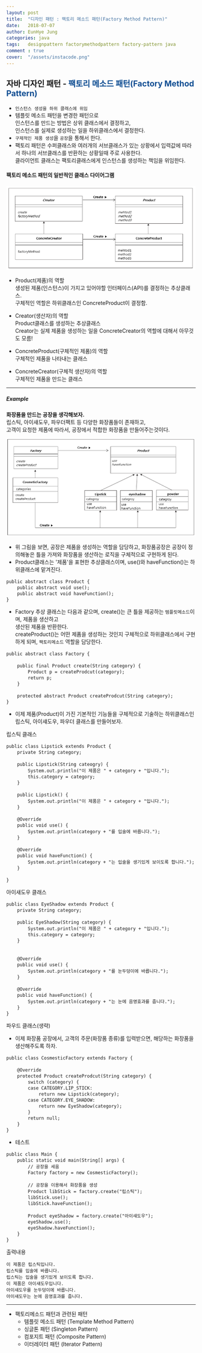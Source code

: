 ```yaml
---
layout: post
title:  "디자인 패턴 : 팩토리 메소드 패턴(Factory Method Pattern)"
date:   2018-07-07
author: EunHye Jung
categories: java
tags:	designpattern factorymethodpattern factory-pattern java
comment : true
cover:  "/assets/instacode.png"
---
```


##  자바 디자인 패턴 - <font color = "#0E4D92">  팩토리 메소드 패턴(Factory Method Pattern) </font>
  
* `인스턴스 생성을 하위 클래스에 위임`  
* 템플릿 메소드 패턴을 변경한 패턴으로  
  인스턴스를 만드는 방법은 상위 클래스에서 결정하고,  
  인스턴스를 실제로 생성하는 일을 하위클래스에서 결정한다.  
* `구제적인 제품 생성`을 `공장`을 통해서 한다.   
* 팩토리 패턴은 수퍼클래스와 여러개의 서브클래스가 있는 상황에서 입력값에 따라서 하나의 서브클래스를 반환하는 상황일때 주로 사용한다.  
  클라이언트 클래스는 팩토리클래스에게 인스턴스를 생성하는 책임을 위임한다.   
  
#### 팩토리 메소드 패턴의 일반적인 클래스 다이어그램   
  
  
  ![content01](/assets/contents/content05.PNG)  
    
* Product(제품)의 역할  
  생성된 제품(인스턴스)이 가지고 있어야할 인터페이스(API)를 결정하는 추상클래스.   
  구체적인 역할은 하위클래스인 ConcreteProduct이 결정함.   
  
* Creator(생산자)의 역할  
  Product클래스를 생성하는 추상클래스  
  Creator는 실제 제품을 생성하는 일을 ConcreteCreator의 역할에 대해서 아무것도 모름!  
  
* ConcreteProduct(구체적인 제품)의 역할  
  구체적인 제품을 나타내는 클래스  
  
* ConcreteCreator(구체적 생산자)의 역할   
  구체적인 제품을 만드는 클래스   
    
- - -  	
  
##### Example     
   
**화장품을 만드는 공장을 생각해보자.**   
립스틱, 아이섀도우, 파우더팩트 등 다양한 화장품들이 존재하고,   
고객이 요청한 제품에 따라서, 공장에서 적합한 화장품을 만들어주는것이다.   
  
  ![content01](/assets/contents/content06.PNG)    
   
* 위 그림을 보면, 공장은 제품을 생성하는 역할을 담당하고, 화장품공장은 공장이 정의해놓은 틀을 가져와 화장품을 생산하는 로직을 구체적으로 구현하게 된다. 
* Product클래스는 '제품'을 표현한 추상클래스이며, use()와 haveFunction()는 하위클래스에 맡겨진다.  
  
```  
public abstract class Product {
	public abstract void use();
    public abstract void haveFunction();
}
```  
   
* Factory 추상 클래스는 다음과 같으며, create()는 큰 틀을 제공하는 `템플릿메소드`이며, 제품을 생산하고  
  생산된 제품을 반환한다.  
  createProduct()는 어떤 제품을 생성하는 것인지 구체적으로 하위클래스에서 구현하게 되며, `팩토리메소드` 역할을 담당한다.  
   
```   
public abstract class Factory {

	public final Product create(String category) {
		Product p = createProdcut(category);
		return p;
	}

	protected abstract Product createProdcut(String category);
}

```   
   
* 이제 제품(Product)이 가진 기본적인 기능들을 구체적으로 기술하는 하위클래스인 립스틱, 아이섀도우, 파우더 클래스를 만들어보자.   
   
립스틱 클래스   
  
```
public class Lipstick extends Product {
	private String category;

	public Lipstick(String cateogry) {
		System.out.println("이 제품은 " + category + "입니다.");
		this.category = category;
	}

	public Lipstick() {
		System.out.println("이 제품은 " + category + "입니다.");
	}

	@Override
	public void use() {
		System.out.println(category + "를 입술에 바릅니다.");
	}

	@Override
	public void haveFunction() {
		System.out.println(category + "는 입술을 생기있게 보이도록 합니다.");
	}

}
```
   
아이섀도우 클래스  
   
```
public class EyeShadow extends Product {
	private String category;

	public EyeShadow(String category) {
		System.out.println("이 제품은 " + category + "입니다.");
		this.category = category;
	}


	@Override
	public void use() {
		System.out.println(category + "를 눈두덩이에 바릅니다.");
	}

	@Override
	public void haveFunction() {
		System.out.println(category + "는 눈에 음영효과를 줍니다.");
	}
}
```
   
파우드 클래스(생략)   
  
* 이제 화장품 공장에서, 고객의 주문(화장품 종류)를 입력받으면, 해당하는 화장품을 생산해주도록 하자.  
  
```
public class CosmesticFactory extends Factory {

	@Override
	protected Product createProdcut(String category) {
		switch (category) {
		case CATEGORY.LIP_STICK:
			return new Lipstick(category);
		case CATEGORY.EYE_SHADOW:
			return new EyeShadow(category);
		}
		return null;
	}
}
```
   
   
* 테스트 
  
```
public class Main {
	public static void main(String[] args) {
		// 공장을 세움
		Factory factory = new CosmesticFactory();

		// 공장을 이용해서 화장품을 생성
		Product libStick = factory.create("립스틱");
		libStick.use();
		libStick.haveFunction();

		Product eyeShadow = factory.create("아이섀도우");
		eyeShadow.use();
		eyeShadow.haveFunction();
	}
}
```  
   
출력내용   
   
```
이 제품은 립스틱입니다.
립스틱를 입술에 바릅니다.
립스틱는 입술을 생기있게 보이도록 합니다.
이 제품은 아이섀도우입니다.
아이섀도우를 눈두덩이에 바릅니다.
아이섀도우는 눈에 음영효과를 줍니다.

```
    
       
- - -  
  
    
* 팩토리메소드 패턴과 관련된 패턴  
  * 템플릿 메소드 패턴 (Template Method Pattern)  
  * 싱글톤 패턴 (Singleton Pattern)   
  * 컴포지트 패턴 (Composite Pattern)   
  * 이터레이터 패턴 (Iterator Pattern)    
  
  
      
        
